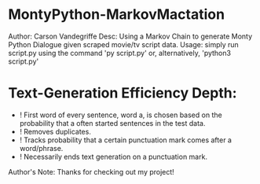 # MontyPython-MarkovMactation

Author: Carson Vandegriffe
Desc: Using a Markov Chain to generate Monty Python Dialogue given scraped movie/tv script data.
Usage: simply run script.py using the command 'py script.py' or, alternatively, 'python3 script.py'

# Text-Generation Efficiency Depth:
- ! First word of every sentence, word a, is chosen based on the probability that a often started sentences in the test data.
- ! Removes duplicates.
- ! Tracks probability that a certain punctuation mark comes after a word/phrase.
- ! Necessarily ends text generation on a punctuation mark.

Author's Note: Thanks for checking out my project! 
